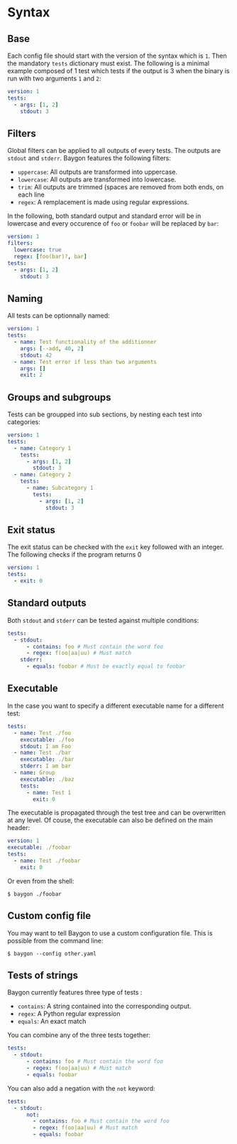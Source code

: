 # Syntax

## Base

Each config file should start with the version of the syntax which is `1`. Then the mandatory `tests` dictionary must exist. The following is a minimal example composed of 1 test which tests if the output is 3 when the binary is run with two arguments `1` and `2`:

```yaml
version: 1
tests:
  - args: [1, 2]
    stdout: 3
```

## Filters

Global filters can be applied to all outputs of every tests. The outputs are `stdout` and `stderr`. Baygon features the following filters:

- `uppercase`: All outputs are transformed into uppercase.
- `lowercase`: All outputs are transformed into lowercase.
- `trim`: All outputs are trimmed (spaces are removed from both ends, on each line
- `regex`: A remplacement is made using regular expressions.

In the following, both standard output and standard error will be in lowercase and every occurence of `foo` or `foobar` will be replaced by `bar`:

```yaml
version: 1
filters:
  lowercase: true
  regex: [foo(bar)?, bar]
tests:
  - args: [1, 2]
    stdout: 3
```

## Naming

All tests can be optionnally named:

```yaml
version: 1
tests:
  - name: Test functionality of the additionner
    args: [--add, 40, 2]
    stdout: 42
  - name: Test error if less than two arguments
    args: []
    exit: 2
```

## Groups and subgroups

Tests can be groupped into sub sections, by nesting each test into categories:

```yaml
version: 1
tests:
  - name: Category 1
    tests:
      - args: [1, 2]
        stdout: 3
  - name: Category 2
    tests:
      - name: Subcategory 1
        tests:
          - args: [1, 2]
            stdout: 3
```

## Exit status

The exit status can be checked with the `exit` key followed with an integer. The following checks if the program returns 0

```yaml
version: 1
tests:
  - exit: 0
```

## Standard outputs

Both `stdout` and `stderr` can be tested against multiple conditions:

```yaml
tests:
  - stdout:
      - contains: foo # Must contain the word foo
      - regex: f(oo|aa|uu) # Must match
    stderr:
      - equals: foobar # Must be exactly equal to foobar
```

## Executable

In the case you want to specify a different executable name for a different test:

```yaml
tests:
  - name: Test ./foo
    executable: ./foo
    stdout: I am Foo
  - name: Test ./bar
    executable: ./bar
    stderr: I am bar
  - name: Group
    executable: ./baz
    tests:
      - name: Test 1
        exit: 0
```

The executable is propagated through the test tree and can be overwritten at any level. Of couse, the executable can also be defined on the main header:

```yaml
version: 1
executable: ./foobar
tests:
  - name: Test ./foobar
    exit: 0
```

Or even from the shell:

```console
$ baygon ./foobar
```

## Custom config file

You may want to tell Baygon to use a custom configuration file. This is possible from the command line:

```console
$ baygon --config other.yaml
```

## Tests of strings

Baygon currently features three type of tests :

- `contains`: A string contained into the corresponding output.
- `regex`: A Python regular expression
- `equals`: An exact match

You can combine any of the three tests together:

```yaml
tests:
  - stdout:
      - contains: foo # Must contain the word foo
      - regex: f(oo|aa|uu) # Must match
      - equals: foobar
```

You can also add a negation with the `not` keyword:

```yaml
tests:
  - stdout:
      not:
        - contains: foo # Must contain the word foo
        - regex: f(oo|aa|uu) # Must match
        - equals: foobar
```

